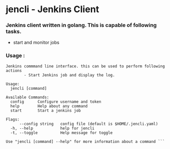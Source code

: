 # jencli - Jenkins Client 

### Jenkins client written in golang. This is capable of following tasks.

- start and monitor jobs


### Usage : 

``` jencli.exe --help
Jenkins commmand line interface. this can be used to perform following actions
        - Start Jenkins job and display the log.

Usage:
  jencli [command]

Available Commands:
  config      Configure username and token
  help        Help about any command
  start       Start a jenkins job

Flags:
      --config string   config file (default is $HOME/.jencli.yaml)
  -h, --help            help for jencli
  -t, --toggle          Help message for toggle

Use "jencli [command] --help" for more information about a command ```


